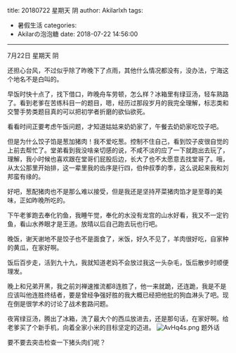 title: 20180722 星期天 阴
author: Akilarlxh
tags:
  - 暑假生活
categories:
  - Akilarの泡泡糖
date: 2018-07-22 14:56:00
---
7月22日 星期天 阴

还担心台风，不过似乎除了昨晚下了点雨，其他什么情况都没有，没办法，宁海这个地名不是白叫的。

早饭时快十点了，找下借口，昨晚舟车劳顿，怎么样？冰箱里有绿豆汤，轻车熟路了。看到老爹在苦练科目一的题目，嗯，经历过那段岁月的我完全理解，标志类和交警手势类题目真的可以把初学者折磨的欲仙欲死。

看看时间正要考虑午饭问题，才知道姑姑来奶奶家了，午餐去奶奶家吃饺子吧。

但是为什么饺子馅是葱加猪肉！我不爱吃葱。控制不住自己，看到饺子皮很自觉的上前去帮忙了。堂弟看到我没啥亲切感的说，不咸不淡的应了一下就跑出去玩了，理解，我小时候也喜欢跟在堂哥们屁股后边，长大了也不太愿意去找堂哥了。哦，从太公那里开始排，这一辈里我的齿序是行四，伯仲叔季的季，这么说起来我和刘邦蛮有缘的。

好吧，葱配猪肉也不是那么难以接受，但是我还是坚持芹菜猪肉馅才是至尊的美味，正如昨晚所吃的。

下午老爹跑去奉化钓鱼，我睡午觉，奉化的水没有龙宫的山水好看，我又不一定钓鱼，看山水养眼才是王道。放晴以后自己跑去玩也行吧。

晚饭，谢天谢地不是饺子也不是面食了，米饭，好久不见了，羊肉很好吃，自家种的黄瓜，在家好啊。

饭后百步走，活到九十九，我就知道老妈不会放过我这一头杂毛，饭后散步时顺便理发。

晚上和兄弟开黑，我之前刘禅速推流都8连胜了，他一来就跪，还连跪，我是不是应该叫他连胜终结者，要是曾经争强好胜的我大概已经把他批的狗血淋头了吧。现在倒是很学术的讨论了战术套路问题。

夜宵绿豆汤，腾出了冰箱，洗了最大个的西瓜放进去，还是那句话，在家好啊。给老爹买了个新手机，向着全家小米的目标坚定的迈进。
![AvHq4s.png](https://s2.ax1x.com/2019/04/16/AvHq4s.png)
题外话

要不要去突击检查一下猪头肉们呢？